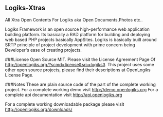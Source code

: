 Logiks-Xtras
--------------

All Xtra Open Contents For Logiks aka Open Documents,Photos etc..

Logiks Framework is an open source high-performance web application building
platform. Its basically a RAD platform for building and deploying web based 
PHP projects basically AppSites. Logiks is basically built around SRTP principle
of project development with prime concern being Developer's ease of creating 
projects.

###License
Open Source MIT. Please visit the License Agreement Page Of <http://openlogiks.org/?scmd=license&src=logiks3>.
This project uses some other open source projects, please find their descriptions at OpenLogiks License Page.

###Notes
These are plain source code of the part of the complete working project. 
For a complete working demo visit <http://demo.openlogiks.org>
For a complete api documentation  visit <http://api.openlogiks.org>

For a complete working downloadable package please visit <http://openlogiks.org/downloads/>
